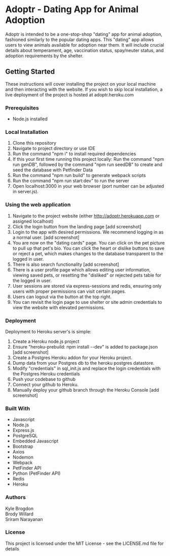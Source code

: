 # Adoptr - Dating App for Animal Adoption
Adoptr is intended to be a one-stop-shop "dating" app for animal adoption,
fashioned similarly to the popular dating apps. This "dating" app allows users to view
animals available for adoption near them. It will include crucial details about
temperament, age, vaccination status, spay/neuter status, and adoption requirements
by the shelter.

## Getting Started
These instructions will cover installing the project on your local machine and then interacting with the website. If you wish to skip local installation, a live deployment of the project is hosted at adoptr.heroku.com

### Prerequisites
- Node.js installed

### Local Installation 
1. Clone this repository
2. Navigate to project directory or use IDE
3. Run the command "npm i" to install required dependencies
4. If this your first time running this project locally: Run the command "npm run genDB", followed by the command "npm run seedDB" to create and seed the database with Petfinder Data
5. Run the command "npm run build" to generate webpack scripts
6. Run the command "npm run start:dev" to run the server
7. Open localhost:3000 in your web browser (port number can be adjusted in server.js).

### Using the web application
1. Navigate to the project website (either http://adoptr.herokuapp.com or assigned localhost)
2. Click the login button from the landing page [add screenshot]
3. Login to the app with desired permissions. We recommend logging in as a normal user. [add screenshot]
4. You are now on the "dating cards" page.  You can click on the pet picture to pull up that pet's bio. You can click the heart or dislike buttons to save or reject a pet, which makes changes to the database transparent to the logged in user.
5. There is also search functionality [add screenshot]
6. There is a user profile page which allows editing user information, viewing saved pets, or resetting the "disliked" or rejected pets table for the logged in user.
7. User sessions are stored via express-sessions and redis, ensuring only users with proper permissions can visit certain pages. 
8. Users can logout via the button at the top right.
9. You can revisit the login page to use shelter or site admin credentials to view the website with elevated permissions. 

### Deployment
Deployment to Heroku server's is simple:
1. Create a Heroku node.js project
2. Ensure "heroku-prebuild: npm install --dev" is added to package.json  [add screenshot]
3. Create a Postgres Heroku addon for your Heroku project.
4. Dump data from your Postgres db to the heroku postgres datastore.
5. Modify "credentials" in sql_init.js and replace the login credentials with the Postgres Heroku credentials
6. Push your codebase to github
7. Connect your github to Heroku.
8. Manually deploy your github branch through the Heroku Console [add screenshot]

### Built With
- Javascript
- Node.js
- Express.js
- PostgreSQL
- Embedded Javascript
- Bootstrap
- Axios
- Nodemon
- Webpack
- PetFinder API
- Python (PetFinder API)
- Redis
- Heroku

### Authors
Kyle Brogdon  
Brody Willard  
Sriram Narayanan


### License
This project is licensed under the MIT License - see the LICENSE.md file for details
